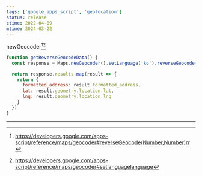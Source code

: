 ```yaml
---
tags: ['google_apps_script', 'geolocation']
status: release
ctime: 2022-04-09
mtime: 2024-03-22
---
```


newGeocoder[^85-1][^85-2]

```js
function getReverseGeocodeData() {
  const response = Maps.newGeocoder().setLanguage('ko').reverseGeocode(40.758577, -73.984464);

  return response.results.map(result => {
    return {
      formatted_address: result.formatted_address, 
      lat: result.geometry.location.lat,
      lng: result.geometry.location.lng
    }
  })
}
```

---

[^85-1]: https://developers.google.com/apps-script/reference/maps/geocoder#reverseGeocode(Number,Number)rr
[^85-2]: https://developers.google.com/apps-script/reference/maps/geocoder#setlanguagelanguage